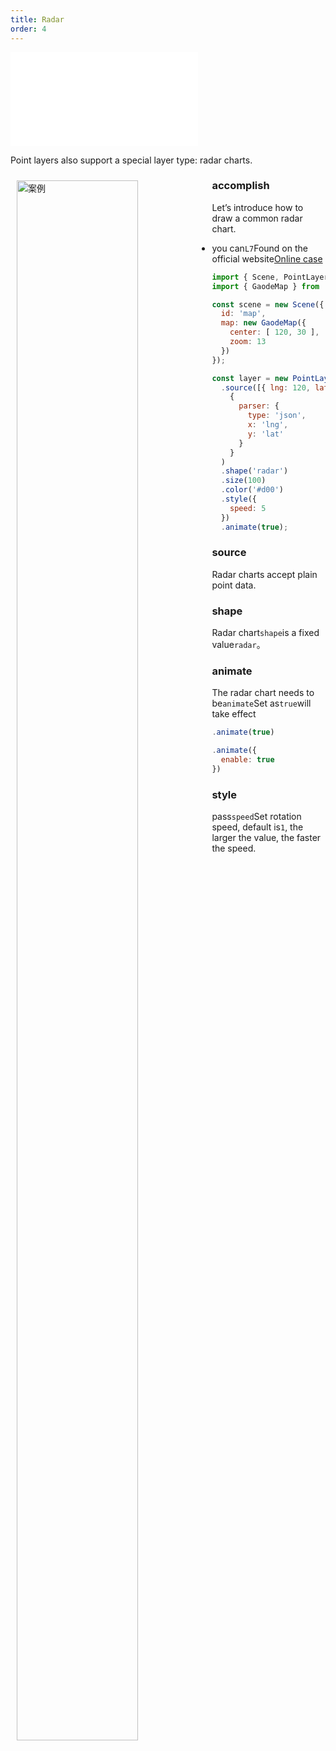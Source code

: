 ```yaml
---
title: Radar
order: 4
---
```


<embed src="@/docs/api/common/style.md"></embed>

Point layers also support a special layer type: radar charts.

<div>
  <div style="width:60%;float:left; margin: 10px;">
    <img  width="80%" alt="案例" src='https://gw.alipayobjects.com/mdn/rms_816329/afts/img/A*YJmVRpmW7FEAAAAAAAAAAAAAARQnAQ'>
  </div>
</div>

### accomplish

Let’s introduce how to draw a common radar chart.

* you can`L7`Found on the official website[Online case](/examples/point/scatter#radarpoint)

```javascript
import { Scene, PointLayer } from '@antv/l7';
import { GaodeMap } from '@antv/l7-maps';

const scene = new Scene({
  id: 'map',
  map: new GaodeMap({
    center: [ 120, 30 ],
    zoom: 13
  })
});

const layer = new PointLayer()
  .source([{ lng: 120, lat: 30 } ],
    {
      parser: {
        type: 'json',
        x: 'lng',
        y: 'lat'
      }
    }
  )
  .shape('radar')
  .size(100)
  .color('#d00')
  .style({
    speed: 5
  })
  .animate(true);
```

### source

Radar charts accept plain point data.

### shape

Radar chart`shape`is a fixed value`radar`。

### animate

The radar chart needs to be`animate`Set as`true`will take effect

```javascript
.animate(true)

.animate({
  enable: true
})
```

### style

pass`speed`Set rotation speed, default is`1`, the larger the value, the faster the speed.
